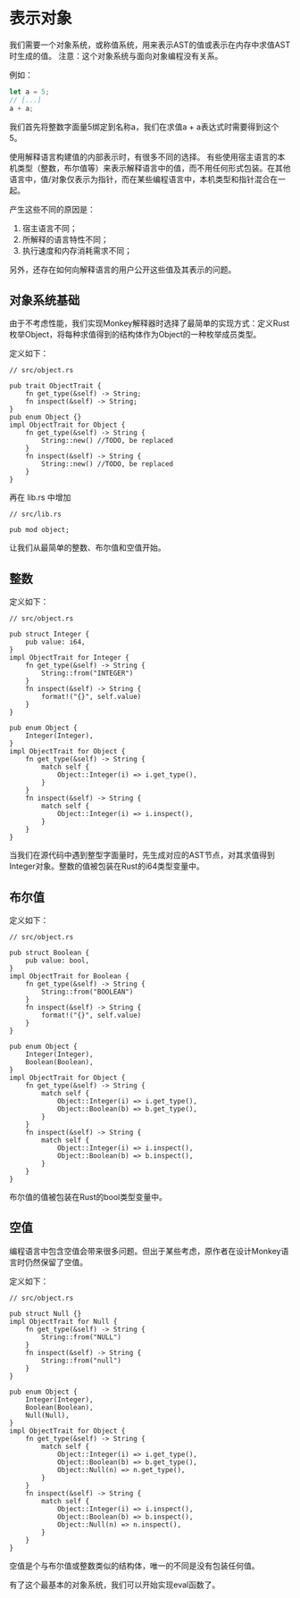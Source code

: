 # 表示对象

我们需要一个对象系统，或称值系统，用来表示AST的值或表示在内存中求值AST时生成的值。
注意：这个对象系统与面向对象编程没有关系。

例如：
```js
let a = 5;
// [...]
a + a;
```
我们首先将整数字面量5绑定到名称a，我们在求值a + a表达式时需要得到这个5。

使用解释语言构建值的内部表示时，有很多不同的选择。
有些使用宿主语言的本机类型（整数，布尔值等）来表示解释语言中的值，而不用任何形式包装。在其他语言中，值/对象仅表示为指针，而在某些编程语言中，本机类型和指针混合在一起。

产生这些不同的原因是：
1. 宿主语言不同；
2. 所解释的语言特性不同；
3. 执行速度和内存消耗需求不同；

另外，还存在如何向解释语言的用户公开这些值及其表示的问题。

## 对象系统基础

由于不考虑性能，我们实现Monkey解释器时选择了最简单的实现方式：定义Rust枚举Object，将每种求值得到的结构体作为Object的一种枚举成员类型。

定义如下：
```rust,noplaypen
// src/object.rs

pub trait ObjectTrait {
    fn get_type(&self) -> String;
    fn inspect(&self) -> String;
}
pub enum Object {}
impl ObjectTrait for Object {
    fn get_type(&self) -> String {
        String::new() //TODO, be replaced
    }
    fn inspect(&self) -> String {
        String::new() //TODO, be replaced
    }
}
```

再在 lib.rs 中增加

```rust,noplaypen
// src/lib.rs

pub mod object;
```

让我们从最简单的整数、布尔值和空值开始。

## 整数

定义如下：
```rust,noplaypen
// src/object.rs

pub struct Integer {
    pub value: i64,
}
impl ObjectTrait for Integer {
    fn get_type(&self) -> String {
        String::from("INTEGER")
    }
    fn inspect(&self) -> String {
        format!("{}", self.value)
    }
}

pub enum Object {
    Integer(Integer),
}
impl ObjectTrait for Object {
    fn get_type(&self) -> String {
        match self {
            Object::Integer(i) => i.get_type(),
        }
    }
    fn inspect(&self) -> String {
        match self {
            Object::Integer(i) => i.inspect(),
        }
    }
}
```
当我们在源代码中遇到整型字面量时，先生成对应的AST节点，对其求值得到Integer对象。整数的值被包装在Rust的i64类型变量中。

## 布尔值

定义如下：
```rust,noplaypen
// src/object.rs

pub struct Boolean {
    pub value: bool,
}
impl ObjectTrait for Boolean {
    fn get_type(&self) -> String {
        String::from("BOOLEAN")
    }
    fn inspect(&self) -> String {
        format!("{}", self.value)
    }
}

pub enum Object {
    Integer(Integer),
    Boolean(Boolean),
}
impl ObjectTrait for Object {
    fn get_type(&self) -> String {
        match self {
            Object::Integer(i) => i.get_type(),
            Object::Boolean(b) => b.get_type(),
        }
    }
    fn inspect(&self) -> String {
        match self {
            Object::Integer(i) => i.inspect(),
            Object::Boolean(b) => b.inspect(),
        }
    }
}
```
布尔值的值被包装在Rust的bool类型变量中。

## 空值

编程语言中包含空值会带来很多问题。但出于某些考虑，原作者在设计Monkey语言时仍然保留了空值。

定义如下：
```rust,noplaypen
// src/object.rs

pub struct Null {}
impl ObjectTrait for Null {
    fn get_type(&self) -> String {
        String::from("NULL")
    }
    fn inspect(&self) -> String {
        String::from("null")
    }
}

pub enum Object {
    Integer(Integer),
    Boolean(Boolean),
    Null(Null),
}
impl ObjectTrait for Object {
    fn get_type(&self) -> String {
        match self {
            Object::Integer(i) => i.get_type(),
            Object::Boolean(b) => b.get_type(),
            Object::Null(n) => n.get_type(),
        }
    }
    fn inspect(&self) -> String {
        match self {
            Object::Integer(i) => i.inspect(),
            Object::Boolean(b) => b.inspect(),
            Object::Null(n) => n.inspect(),
        }
    }
}
```

空值是个与布尔值或整数类似的结构体，唯一的不同是没有包装任何值。

有了这个最基本的对象系统，我们可以开始实现eval函数了。
